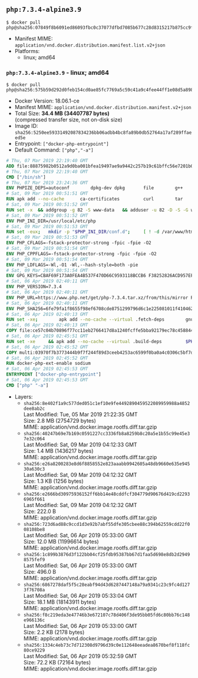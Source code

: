 ## `php:7.3.4-alpine3.9`

```console
$ docker pull php@sha256:07849f8b6091ed86093fbc0c37077dfbd7085b677c28d8315217b875cc9f1d7d
```

-	Manifest MIME: `application/vnd.docker.distribution.manifest.list.v2+json`
-	Platforms:
	-	linux; amd64

### `php:7.3.4-alpine3.9` - linux; amd64

```console
$ docker pull php@sha256:575b59d292d0feb154cd0ae85fc7769a5c59c41a9c4fee44ff1e08d5a8983a12
```

-	Docker Version: 18.06.1-ce
-	Manifest MIME: `application/vnd.docker.distribution.manifest.v2+json`
-	Total Size: **34.4 MB (34407787 bytes)**  
	(compressed transfer size, not on-disk size)
-	Image ID: `sha256:5250ee59331492087834236bb06adbb4bc8fa89b0db52764a17af289ffaeed5e`
-	Entrypoint: `["docker-php-entrypoint"]`
-	Default Command: `["php","-a"]`

```dockerfile
# Thu, 07 Mar 2019 22:19:40 GMT
ADD file:88875982b0512a9d0ba001bfea19497ae9a9442c257b19c61bffc56e7201b0c3 in / 
# Thu, 07 Mar 2019 22:19:40 GMT
CMD ["/bin/sh"]
# Thu, 07 Mar 2019 23:24:36 GMT
ENV PHPIZE_DEPS=autoconf 		dpkg-dev dpkg 		file 		g++ 		gcc 		libc-dev 		make 		pkgconf 		re2c
# Sat, 09 Mar 2019 00:51:51 GMT
RUN apk add --no-cache 		ca-certificates 		curl 		tar 		xz 		openssl
# Sat, 09 Mar 2019 00:51:52 GMT
RUN set -x 	&& addgroup -g 82 -S www-data 	&& adduser -u 82 -D -S -G www-data www-data
# Sat, 09 Mar 2019 00:51:52 GMT
ENV PHP_INI_DIR=/usr/local/etc/php
# Sat, 09 Mar 2019 00:51:53 GMT
RUN set -eux; 	mkdir -p "$PHP_INI_DIR/conf.d"; 	[ ! -d /var/www/html ]; 	mkdir -p /var/www/html; 	chown www-data:www-data /var/www/html; 	chmod 777 /var/www/html
# Sat, 09 Mar 2019 00:51:53 GMT
ENV PHP_CFLAGS=-fstack-protector-strong -fpic -fpie -O2
# Sat, 09 Mar 2019 00:51:54 GMT
ENV PHP_CPPFLAGS=-fstack-protector-strong -fpic -fpie -O2
# Sat, 09 Mar 2019 00:51:54 GMT
ENV PHP_LDFLAGS=-Wl,-O1 -Wl,--hash-style=both -pie
# Sat, 09 Mar 2019 00:51:54 GMT
ENV GPG_KEYS=CBAF69F173A0FEA4B537F470D66C9593118BCCB6 F38252826ACD957EF380D39F2F7956BC5DA04B5D
# Sat, 06 Apr 2019 02:40:11 GMT
ENV PHP_VERSION=7.3.4
# Sat, 06 Apr 2019 02:40:11 GMT
ENV PHP_URL=https://www.php.net/get/php-7.3.4.tar.xz/from/this/mirror PHP_ASC_URL=https://www.php.net/get/php-7.3.4.tar.xz.asc/from/this/mirror
# Sat, 06 Apr 2019 02:40:11 GMT
ENV PHP_SHA256=6fe79fa1f8655f98ef6708cde8751299796d6c1e225081011f4104625b923b83 PHP_MD5=
# Sat, 06 Apr 2019 02:40:13 GMT
RUN set -xe; 		apk add --no-cache --virtual .fetch-deps 		gnupg 		wget 	; 		mkdir -p /usr/src; 	cd /usr/src; 		wget -O php.tar.xz "$PHP_URL"; 		if [ -n "$PHP_SHA256" ]; then 		echo "$PHP_SHA256 *php.tar.xz" | sha256sum -c -; 	fi; 	if [ -n "$PHP_MD5" ]; then 		echo "$PHP_MD5 *php.tar.xz" | md5sum -c -; 	fi; 		if [ -n "$PHP_ASC_URL" ]; then 		wget -O php.tar.xz.asc "$PHP_ASC_URL"; 		export GNUPGHOME="$(mktemp -d)"; 		for key in $GPG_KEYS; do 			gpg --batch --keyserver ha.pool.sks-keyservers.net --recv-keys "$key"; 		done; 		gpg --batch --verify php.tar.xz.asc php.tar.xz; 		command -v gpgconf > /dev/null && gpgconf --kill all; 		rm -rf "$GNUPGHOME"; 	fi; 		apk del --no-network .fetch-deps
# Sat, 06 Apr 2019 02:40:13 GMT
COPY file:ce57c04b70896f77cc11eb2766417d8a1240fcffe5bba92179ec78c458844110 in /usr/local/bin/ 
# Sat, 06 Apr 2019 02:45:51 GMT
RUN set -xe 	&& apk add --no-cache --virtual .build-deps 		$PHPIZE_DEPS 		argon2-dev 		coreutils 		curl-dev 		libedit-dev 		libsodium-dev 		libxml2-dev 		openssl-dev 		sqlite-dev 		&& export CFLAGS="$PHP_CFLAGS" 		CPPFLAGS="$PHP_CPPFLAGS" 		LDFLAGS="$PHP_LDFLAGS" 	&& docker-php-source extract 	&& cd /usr/src/php 	&& gnuArch="$(dpkg-architecture --query DEB_BUILD_GNU_TYPE)" 	&& ./configure 		--build="$gnuArch" 		--with-config-file-path="$PHP_INI_DIR" 		--with-config-file-scan-dir="$PHP_INI_DIR/conf.d" 				--enable-option-checking=fatal 				--with-mhash 				--enable-ftp 		--enable-mbstring 		--enable-mysqlnd 		--with-password-argon2 		--with-sodium=shared 				--with-curl 		--with-libedit 		--with-openssl 		--with-zlib 				$(test "$gnuArch" = 's390x-linux-gnu' && echo '--without-pcre-jit') 				$PHP_EXTRA_CONFIGURE_ARGS 	&& make -j "$(nproc)" 	&& find -type f -name '*.a' -delete 	&& make install 	&& { find /usr/local/bin /usr/local/sbin -type f -perm +0111 -exec strip --strip-all '{}' + || true; } 	&& make clean 		&& cp -v php.ini-* "$PHP_INI_DIR/" 		&& cd / 	&& docker-php-source delete 		&& runDeps="$( 		scanelf --needed --nobanner --format '%n#p' --recursive /usr/local 			| tr ',' '\n' 			| sort -u 			| awk 'system("[ -e /usr/local/lib/" $1 " ]") == 0 { next } { print "so:" $1 }' 	)" 	&& apk add --no-cache $runDeps 		&& apk del --no-network .build-deps 		&& pecl update-channels 	&& rm -rf /tmp/pear ~/.pearrc
# Sat, 06 Apr 2019 02:45:52 GMT
COPY multi:03970f7b3773444b9f7f244f89d3ceeb4253ac6599f0ba0a4c0306c5bf7d1b9b in /usr/local/bin/ 
# Sat, 06 Apr 2019 02:45:52 GMT
RUN docker-php-ext-enable sodium
# Sat, 06 Apr 2019 02:45:53 GMT
ENTRYPOINT ["docker-php-entrypoint"]
# Sat, 06 Apr 2019 02:45:53 GMT
CMD ["php" "-a"]
```

-	Layers:
	-	`sha256:8e402f1a9c577ded051c1ef10e9fe4492890459522089959988a4852dee8ab2c`  
		Last Modified: Tue, 05 Mar 2019 21:22:35 GMT  
		Size: 2.8 MB (2754729 bytes)  
		MIME: application/vnd.docker.image.rootfs.diff.tar.gzip
	-	`sha256:40247b69e7b169c0591227cc3336fb8a8259b8c20a5e1b55c99e45e37e32c064`  
		Last Modified: Sat, 09 Mar 2019 04:12:33 GMT  
		Size: 1.4 MB (1436217 bytes)  
		MIME: application/vnd.docker.image.rootfs.diff.tar.gzip
	-	`sha256:e26a8200283e8d6f8858552e823aaabb9942605a48db9660e635e94530a630c3`  
		Last Modified: Sat, 09 Mar 2019 04:12:32 GMT  
		Size: 1.3 KB (1256 bytes)  
		MIME: application/vnd.docker.image.rootfs.diff.tar.gzip
	-	`sha256:e2666bd30975936152ff6bb14e48cddfcf304779d90676d419cd22936965f661`  
		Last Modified: Sat, 09 Mar 2019 04:12:32 GMT  
		Size: 222.0 B  
		MIME: application/vnd.docker.image.rootfs.diff.tar.gzip
	-	`sha256:723d6ad88c9ccd1d3e92b7abf55dfe305cbee88c394b62559cdd22f008108be8`  
		Last Modified: Sat, 06 Apr 2019 05:33:00 GMT  
		Size: 12.0 MB (11996614 bytes)  
		MIME: application/vnd.docker.image.rootfs.diff.tar.gzip
	-	`sha256:1c899b3876d3f122bb04cf25fdb95387bb67d1faa5d698e8db2d29498575fef9`  
		Last Modified: Sat, 06 Apr 2019 05:33:00 GMT  
		Size: 496.0 B  
		MIME: application/vnd.docker.image.rootfs.diff.tar.gzip
	-	`sha256:6867278daf5f5c28eabf94d43d6287447148a79a9341c23c9fc4d1273f76708a`  
		Last Modified: Sat, 06 Apr 2019 05:33:04 GMT  
		Size: 18.1 MB (18143911 bytes)  
		MIME: application/vnd.docker.image.rootfs.diff.tar.gzip
	-	`sha256:f8c219eda3e47746b3e672107c78d406f3de95bb05fd6c80bb76c148e966136c`  
		Last Modified: Sat, 06 Apr 2019 05:33:00 GMT  
		Size: 2.2 KB (2178 bytes)  
		MIME: application/vnd.docker.image.rootfs.diff.tar.gzip
	-	`sha256:1334c4eb73c7d712308d9796d39c0e112648eeadea8670bef8f118fc80ce9229`  
		Last Modified: Sat, 06 Apr 2019 05:32:59 GMT  
		Size: 72.2 KB (72164 bytes)  
		MIME: application/vnd.docker.image.rootfs.diff.tar.gzip

